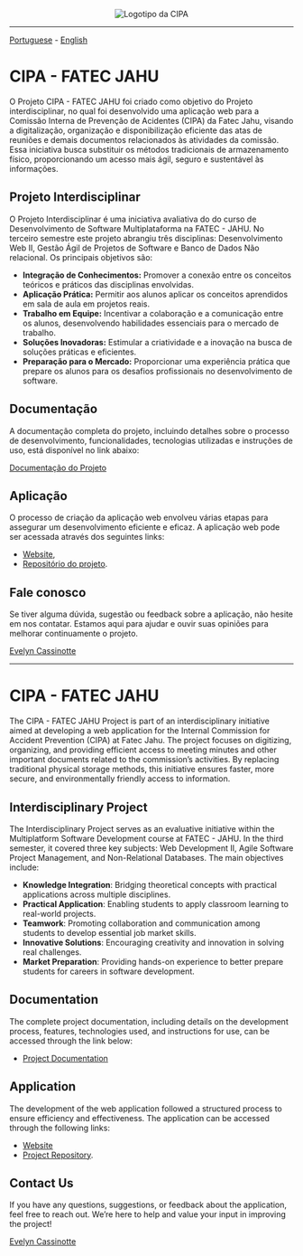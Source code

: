 <div align="center">
  
![Logotipo da CIPA](https://github.com/Evelyn-Cass/fatec-jahu-cipa/blob/main/images/cipa-fatec-jahu.png)
</div>

- - -
[Portuguese](https://github.com/Evelyn-Cass/fatec-jahu-cipa?tab=readme-ov-file#cipa---fatec-jahu) - [English](https://github.com/Evelyn-Cass/fatec-jahu-cipa?tab=readme-ov-file#cipa---fatec-jahu-1)<br>
# CIPA - FATEC JAHU

O Projeto CIPA - FATEC JAHU foi criado como objetivo do Projeto interdisciplinar, no qual foi desenvolvido uma aplicação web para a Comissão Interna de Prevenção de Acidentes (CIPA) da Fatec Jahu, visando a digitalização, organização e disponibilização eficiente das atas de reuniões e demais documentos relacionados às atividades da comissão. Essa iniciativa busca substituir os métodos tradicionais de armazenamento físico, proporcionando um acesso mais ágil, seguro e sustentável às informações.


## Projeto Interdisciplinar

O Projeto Interdisciplinar é uma iniciativa avaliativa do do curso de Desenvolvimento de Software Multiplataforma na FATEC - JAHU. No terceiro semestre este projeto abrangiu três disciplinas: Desenvolvimento Web II, Gestão Ágil de Projetos de Software e Banco de Dados Não relacional. Os principais objetivos são:

- **Integração de Conhecimentos:** Promover a conexão entre os conceitos teóricos e práticos das disciplinas envolvidas.
- **Aplicação Prática:** Permitir aos alunos aplicar os conceitos aprendidos em sala de aula em projetos reais.
- **Trabalho em Equipe:** Incentivar a colaboração e a comunicação entre os alunos, desenvolvendo habilidades essenciais para o mercado de trabalho.
- **Soluções Inovadoras:** Estimular a criatividade e a inovação na busca de soluções práticas e eficientes.
- **Preparação para o Mercado:** Proporcionar uma experiência prática que prepare os alunos para os desafios profissionais no desenvolvimento de software.

## Documentação

A documentação completa do projeto, incluindo detalhes sobre o processo de desenvolvimento, funcionalidades, tecnologias utilizadas e instruções de uso, está disponível no link abaixo:

[Documentação do Projeto](https://github.com/Evelyn-Cass/fatec-jahu-cipa/tree/main/Documenta%C3%A7%C3%A3o)

## Aplicação

O processo de criação da aplicação web envolveu várias etapas para assegurar um desenvolvimento eficiente e eficaz.
A aplicação web pode ser acessada através dos seguintes links:

- [Website](),
- [Repositório do projeto](https://github.com/Evelyn-Cass/cipa-fatec-jahu).

## Fale conosco

Se tiver alguma dúvida, sugestão ou feedback sobre a aplicação, não hesite em nos contatar. 
Estamos aqui para ajudar e ouvir suas opiniões para melhorar continuamente o projeto.

[Evelyn Cassinotte](mailto:evelyn.cassinotte@fatec.sp.gov.br)


- - -
# CIPA - FATEC JAHU
The CIPA - FATEC JAHU Project is part of an interdisciplinary initiative aimed at developing a web application for the Internal Commission for Accident Prevention (CIPA) at Fatec Jahu. The project focuses on digitizing, organizing, and providing efficient access to meeting minutes and other important documents related to the commission’s activities. By replacing traditional physical storage methods, this initiative ensures faster, more secure, and environmentally friendly access to information.

## Interdisciplinary Project
The Interdisciplinary Project serves as an evaluative initiative within the Multiplatform Software Development course at FATEC - JAHU. In the third semester, it covered three key subjects: Web Development II, Agile Software Project Management, and Non-Relational Databases. The main objectives include:

- **Knowledge Integration**: Bridging theoretical concepts with practical applications across multiple disciplines.
- **Practical Application**: Enabling students to apply classroom learning to real-world projects.
- **Teamwork**: Promoting collaboration and communication among students to develop essential job market skills.
- **Innovative Solutions**: Encouraging creativity and innovation in solving real challenges.
- **Market Preparation**: Providing hands-on experience to better prepare students for careers in software development.

## Documentation
The complete project documentation, including details on the development process, features, technologies used, and instructions for use, can be accessed through the link below:

 - [Project Documentation](https://github.com/Evelyn-Cass/fatec-jahu-cipa/tree/main/Documenta%C3%A7%C3%A3o)

## Application
The development of the web application followed a structured process to ensure efficiency and effectiveness. The application can be accessed through the following links:

- [Website]()
- [Project Repository](https://github.com/Evelyn-Cass/cipa-fatec-jahu).

## Contact Us
If you have any questions, suggestions, or feedback about the application, feel free to reach out. We’re here to help and value your input in improving the project!

[Evelyn Cassinotte](mailto:evelyn.cassinotte@fatec.sp.gov.br)
